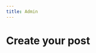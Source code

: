```yaml
---
title: Admin
---
```


<script src="https://unpkg.com/netlify-cms@^2.0.0/dist/netlify-cms.js"></script>
<h1> Create your post </h1>
